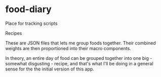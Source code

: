# food-diary
Place for tracking scripts


Recipes

These are JSON files that lets me group foods together. Their combined weights are then proportioned into their macro components.

In theory, an entire day of food can be grouped together into one big - somewhat disgusting - recipe, and that's what I'll be doing in a general sense for the the initial version of this app.
